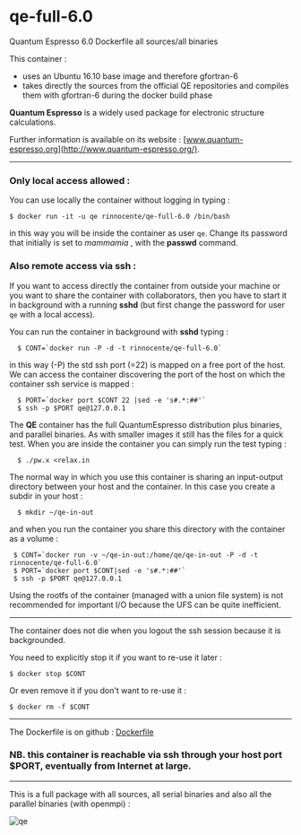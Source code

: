 # qe-full-6.0
Quantum Espresso 6.0 Dockerfile all sources/all binaries

This container   :
- uses an Ubuntu 16.10 base image and therefore gfortran-6
- takes directly the sources from the official QE repositories and compiles them with gfortran-6 during the docker build phase


**Quantum Espresso** is a widely used package for electronic structure calculations.

Further information is  available on its website : [www.quantum-espresso.org](http://www.quantum-espresso.org/).

---
### Only local access allowed :

You can use locally the container without logging in  typing :

```
$ docker run -it -u qe rinnocente/qe-full-6.0 /bin/bash
```

in this way you will be inside the container as user ```qe```. Change its password
that initially is set to *mammamia* , with the **passwd** command.

### Also remote access via **ssh** :
If you want to access directly the container from outside your machine or you want to share the container with collaborators, then you have to start it in background with a running **sshd** (but first change the password for user ``qe`` with a local access).

You can run the container in background  with **sshd** typing :

```
  $ CONT=`docker run -P -d -t rinnocente/qe-full-6.0`
```
in this way (-P) the std ssh port (=22) is mapped on a free port of the host. We can access the container discovering the port of the host on which the container ssh service is mapped :
```
  $ PORT=`docker port $CONT 22 |sed -e 's#.*:##'`
  $ ssh -p $PORT qe@127.0.0.1
```

The **QE** container has the  full QuantumEspresso distribution plus binaries, and parallel binaries.
As with smaller images it still has the files for a quick test.
When you are inside the container you can simply run the test typing :
```
  $ ./pw.x <relax.in
```
The normal way in which you use this container is sharing an input-output directory between your host  and the container. In this case you create a subdir in your host :
```
  $ mkdir ~/qe-in-out
```
and when you run the container you share this directory with the container as a volume :
```
 $ CONT=`docker run -v ~/qe-in-out:/home/qe/qe-in-out -P -d -t rinnocente/qe-full-6.0`
 $ PORT=`docker port $CONT|sed -e 's#.*:##'`
 $ ssh -p $PORT qe@127.0.0.1
```
Using the rootfs of the container (managed with a union file system) is not recommended for
important I/O because the UFS can be quite inefficient.

---
The container does not die when you logout the ssh session because it is backgrounded.

You need to explicitly stop it if you want to re-use it later :
```
$ docker stop $CONT
```

Or even remove it if you don't want to re-use it :
```
$ docker rm -f $CONT
```
---
The Dockerfile is on github : [Dockerfile](https://github.com/rinnocente/qe-full-6.0/blob/master/Dockerfile )


### NB. this container is reachable via ssh through **your host port $PORT**, eventually from Internet at large.

---
This is a full package with all sources, all  serial binaries and also all the parallel binaries (with openmpi) :


![qe](http://www.quantum-espresso.org/wp-content/uploads/2011/12/Quantum_espresso_logo.jpg)

